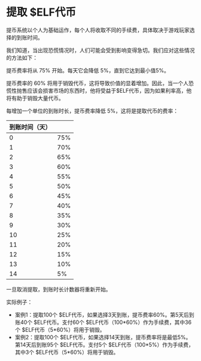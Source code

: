 # 提取 $ELF代币

提币系统以个人为基础运作，每个人将收取不同的手续费，具体取决于游戏玩家选择的到账时间。

我们知道，当出现恐慌情况时，人们可能会受到影响变得急切。我们应对这些情况的方法如下：

提币费率将从 75% 开始。每天它会降低 5%，直到它达到最小值5%。

提币费率的 60% 将用于销毁代币，这将导致价值的显着增加。因此，当一个人恐慌性抛售应该会损害市场的东西时，他将受益于$ELF代币，因为如果利率高，他将有助于销毁大量代币。

每增加一个单位的到账时长，提币费率降低 5%，这将是提取代币的费率：

| 到账时间（天） |     |
| ------- | --- |
| 0       | 75% |
| 1       | 70% |
| 2       | 65% |
| 3       | 60% |
| 4       | 55% |
| 5       | 50% |
| 6       | 45% |
| 7       | 40% |
| 8       | 35% |
| 9       | 30% |
| 10      | 25% |
| 11      | 20% |
| 12      | 15% |
| 13      | 10% |
| 14      | 5%  |



一旦取消提取，到账时长计数器将重新开始。

实际例子：

* 案例1：提取100个 $ELF代币，如果选择3天到账，提币费率60%。第5天后到账40个 $ELF代币。支付60个 $ELF代币（100\*60%）作为手续费，其中36个 $ELF代币（5\*60%）将用于销毁。
* 案例2：提取100个 $ELF代币，如果选择14天到账，提币费率将是最低5%。第14天后到账95个 $ELF代币。支付5个 $ELF代币（100\*5%）作为手续费，其中3个 $ELF代币（5\*60%）将用于销毁。
